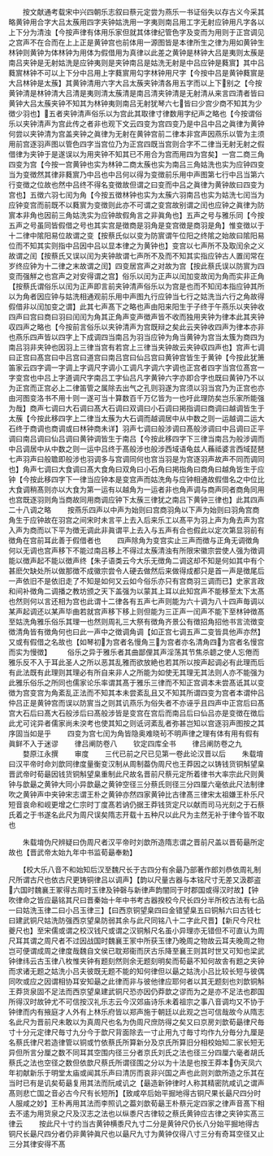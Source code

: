<!-- { "loadSidebar": true } -->
　　按文献通考载宋中兴四朝乐志叙曰蔡元定尝为燕乐一书证俗失以存古义今采其略黄钟用合字大吕太蔟用四字夹钟姑洗用一字夷则南吕用工字无射应钟用凡字各以上下分为清浊【今按声律有体用乐家但就其体律纪管色字及变而为用则于正宫调见之宫声不在合而在上上正是黄钟宫也前体用一源图皆是本律所生之律为用如黄钟生林钟则黄钟为体林钟为用体为假借用为真律以此差之黄钟是林钟大吕是夷则太蔟是南吕夹钟是无射姑洗是应钟夷则是夹钟南吕是姑洗无射是中吕应钟是蕤賔】其中吕蕤賔林钟不可以上下分中吕用上字蕤賔用勾字林钟用尺字【今按中吕是黄钟蕤賔是大吕林钟是太蔟】其黄钟清用六字大吕太蔟夹钟清各用五字而以上下别之【今按黄钟清是林钟清大吕清是夷则清太蔟清是南吕清夹钟清是无射清从来言四清者皆曰黄钟大吕太蔟夹钟不知其为林钟夷则南吕无射犹琴六七皆曰少宫少商不知其为少徴少羽也】五者夹钟清声俗乐以为宫此其取律寸律数用字纪声之略也【今按谓俗乐以夹钟清声为宫此传之者非也观下文云四变为宫四变乃是中吕中吕之眞律为黄钟何尝以夹钟清为宫盖夹钟之眞律为无射在黄钟宫前二律本非宫声因燕乐以管为主须用前宫逐羽声图以管色四字当宫位乃为正宫四既当宫则合字不二律当无射无射之假借律为夹钟于是遂误以为用夹钟不知其已不用合为宫而用四为宫矣】一宫二商三角四变为宫【今按一宫黄钟也实为林钟二商太蔟也实为南吕三角姑洗也实为应钟四变当为变徴然其律非蕤賔乃中吕也中吕何以得为变徴前乐用中声图第七行中吕当第六行变徴之位故也然中吕终不得名变徴故但谓之曰变而中吕之眞律为黄钟故曰四变为宫也】五徴六羽七闰为角【今按五徴林钟也实为太蔟六羽南吕也实为姑洗七闰当为应钟变宫而前既不以蕤賔为变徴则此亦不可谓之变宫故别谓之闰也应钟之眞律为防賔本非角也因前三角姑洗实为应钟故假角言之非眞角也】五声之号与雅乐同【今按五声之号虽同皆假借之号也其实宫是徴商是羽角是变宫徴是商羽是角】惟变徴以于十二律中隂阳易位故谓之变【按蔡氏似以变为防賔谓午位阳之终隂之始故曰隂阳易位而不知其实则指中吕因中吕以显本律之为黄钟也】变宫以七声所不及取闰余之义故谓之闰【按蔡氏又误以闰为夹钟故谓七声所不及而不知其实指应钟古人置闰常在岁终应钟为十二律之末故谓之闰】四变居宫声之对故为宫【按此蔡氏误以防賔为四变而强觧之也宫声之对安得谓之宫】俗乐以闰为正声以闰加变故闰为角而实非正角【按蔡氏谓俗乐以闰为正声即言前夹钟清声俗乐以为宫是也而不知闰本指应钟其所以为角者因应钟与姑洗相通观前乐用中声图九行应钟当七行之姑洗当六行之角故得假借非以闰加变之谓】此其七声髙下之略也声由阳来阳生于子终于午燕乐以夹钟收四声曰宫曰商曰羽曰闰闰为角其正角声变声徴声皆不收而独用夹钟为律本此其夹钟収四声之略也【今按前言俗乐以夹钟清声为宫既辩之矣此云夹钟收四声为律本亦非也燕乐四声皆以四字上下成调四当南吕为羽当应钟为角当黄钟为宫当太簇为商四为南吕羽非夹钟也因羽上三律当宫有若宫上三律当夹钟故云夹钟収四声也】宫声七调曰正宫曰髙宫曰中吕宫曰道宫曰南吕宫曰仙吕宫曰黄钟宫皆生于黄钟【今按此犹箫笛家云四字调一字调上字调尺字调小工调凡字调六字调也正宫者四字当宫位髙宫一字变宫也中吕上字道调尺字南吕工字仙吕凡字黄钟六字亦即合字也既曰黄钟乃不以为正宫而正宫必上二律笛管之属除去出气之孔则羽遂为宫须以羽当宫乃为正宫也亦由河图变洛书不用十则一遂可当十算数百千万亿皆为一也吁此理防矣岂乐家所能强为哉】商声七调曰大石调曰髙大石调曰双调曰小石调曰掲指调曰商调曰越调皆生于太蔟【今按此移四字上二律当太蔟为大石调而越调居中从中数之则一运越调二运大石终于商调也商调或曰林钟商未详】羽声七调曰般涉调曰髙般涉调曰中吕调曰正平调曰南吕调曰仙吕调曰黄钟调皆生于南吕【今按此移四字下三律当南吕为般涉调而中吕调居中从中数之则一运中吕终于髙般涉也般涉西域语龟兹人蘓祗婆言西域琵琶七声羽声曰般聸即般涉也羽调多与宫调同何也宫当羽是为宫逐羽声故声不同而调同也】角声七调曰大食调曰髙大食角曰双角曰小石角曰掲指角曰商角曰越角皆生于应钟【今按此移四字下一律当应钟本是变宫声而姑洗角与应钟相通故假借名之中位比大食调稍髙则亦以大食为第一运有以越角为一运者非也角声调与商声同者商角同用也宫既逐羽则角当商故同用商调应钟下太蔟三律犹之南吕下黄钟三律也】此其四声二十八调之略
　　按燕乐四声以中声为始则曰宫商羽角以下声为始则曰羽角宫商角生于应钟故在羽宫之间宋时未言平上去入后来乐工以髙平为羽上声为角去声为宫入声为商而以下平为徴无调此非眞谓平上去入与五声有合也假此以定次第显羽前有徴角在宫前耳此善于假借者也
　　四声除角为变宫实止三声而徴与正角无调徴角何以无调也宫声移下不能过南吕移上不得过太蔟清浊有所限宋徽宗尝使人强为徴调能以徴声起不能以徴声终【朱子语类云今大乐无徴角二调这却不知是何如其中有个甚麽欠缺处所以做那徴不成徽宗尝令人硬去做然后来做得成都只是首一声是徴尾后一声依旧不是依旧走了不知是如何又云如今俗乐亦只有宫商羽三调而已】史家言政和间补徴角二调播之教坊颁之天下盖强为以蒙其上耳以此知宫声不能移至太下太髙也然则何以言还相为宫也此谓十二律各有五声七声则能为六十调为八十四声毎调以某声起调还以某声毕曲若就宫声移下移上则但能为三正声一闰声不能下至林钟徴髙至姑洗角雅乐俗乐其理一也然则周礼三大祭有徴角齐景公有徴招角招他书言流徴变徴清角皆有徴角何也曰此一声中之徴调角调【如正宫七调五声二变皆具他声亦然】又或有假借之名故也【如琴初为宫者名慢角三为宫者亦名清角四为宫者名慢宫而实为慢徴】
　　俗乐之异于雅乐者其曲鄙俚其声淫荡其节焦杀聼之使人忘倦而雅乐反不入于耳此圣人之所以恶其乱雅而欲放絶也若其所以按声起调必有此理而后有此法既有此理则其理必有所自来非人之所能为如使无其理无其法则人亦不能强为此雅乐俗乐之所同也儒家论乐率谓其髙于雅乐三律而不知正宫调本未尝髙诋其以变徴为宫变宫为角紊乱正法而不知其本未尝紊乱且又不知其所谓四变为宫者本谓仲吕仲吕正是黄钟宫而误以防賔当之则其讥燕乐为俗失者不亦诬乎且四声中正宫后曰髙宫大石后曰髙大石般涉后曰髙般涉皆是变宫在宫后而南吕后曰仙吕亦是变徴在徴后此尤可诧异者儒家尚未湥考也使其知之则诋诃紊乱者弥甚岂知以宫逐羽声图按之其序固当如是乎
　　四变为宫七闰为角皆隐奥难晓茍不明声律之理有体有用有假有眞鲜不入于迷谬
　　律吕阐防卷八
　　钦定四库全书
　　律吕阐防卷之九
　　婺原江永撰
　　审度
　　三代已前之尺已见第一卷此论汉晋以后
　　朱载堉曰汉平帝时命刘歆同律度量衡变汉制从周制葢伪周尺也王莽因之以铸钱货铜斛望臬晋武帝时荀朂因钱货铜斛望臬重制此尺故名晋前尺蔡元定所着律书大率宗此尺则黄钟与歆朂之黄钟大同小异歆朂之黄钟空径三分蔡氏则径三分四厘六毫依此尺法制律吹之黄钟声中夹钟宋志谓王朴之黄钟亦然四家黄钟比古律髙三律宋太祖嫌王朴乐尺短音哀命和岘更增之仁宗时丁度髙若讷仍据王莽钱货定尺以献而司马光刻之于石蔡氏着之于书遂名此尺为周尺误矣隋志开载十五种尺以此尺为主然无补于律今皆不取也

　　朱载堉伪尺辨疑曰伪周尺者汉平帝时刘歆所造隋志谓之晋前尺盖以晋荀朂所定故也【晋武帝太始九年中书监荀朂奉勅】

　　【校大乐八音不和始知后汉至魏尺长于古四分有余朂乃部著作郎刘恭依周礼制尺所谓古尺也依古尺更铸铜律吕以调声】【韵以尺量古器与本铭尺寸无差又汲郡盗六国时魏襄王冢得古周时玉律及钟磬与新律声韵闇同于时郡国或得汉时故】【钟吹律命之皆应朂铭其尺曰晋秦始十年中书考古器揆校今尺长四分半所校古法有七品一曰姑洗玉律二曰小吕玉律三】【曰西京铜望臬四曰金错望臬五曰铜斛六曰古钱七曰建武铜尺姑洗防强西京望臬防弱其余与此尺同铭八十二字此尺晋】【新尺今尺杜夔尺也】至宋儒或谓之校汉钱尺或谓之汉铜斛尺名虽小异理亦无错但不可直认为周尺耳其谓之周尺者不过因战国时魏襄王冡中所获玉律乃晚周之物故云耳夫晚周之物岂可便谓成周之律度哉魏自文侯已耽郑衞而厌古乐降至襄王则其时世又可知也梁武钟律纬云古玉律八枚惟夹钟有题刻然则余无题刻明矣而荀朂不知何故舎有题之夹钟而求诸无题之姑洗小吕夫彼既无题不能的知何律但以朂之姑洗小吕比较长短与彼偶同吹或应之因谓相协耳安知朂之此律而非与彼他律应耶何者以其无题刻也刘歆铜斛王莽货泉固不足法而西京望臬建武铜尺恐亦因仍莽歆之谬而为之是亦不足法也郡国所得汉时故钟尤不可信按汉礼乐志云今汉郊庙诗乐未着祖宗之事八音调均又不协于钟律而内有掖庭才人外有上林乐府皆以郑声施于朝廷以此观之岂可信哉故今从隋志名此尺为晋前尺未敢以为真周尺也名为伪周尺庶防得之矣又曰京房刘歆荀朂律尺毎寸十分元定律尺毎寸九分今于歆尺背面除去一寸止用九寸毎寸均作九分毎分九厘是名蔡氏律尺若造律管以铜或竹依蔡氏所算新分及京氏所算旧分相校始知二家长短无异但所言分厘之数不同耳其空围内径三分者京氏刘氏之法也径三分四厘六毫者胡氏蔡氏之法也空径之数但依歆尺蔡氏所谓径围之分以为十法是也按王莽本伪天凤六年初献新乐于明堂太庙或闻其乐声曰清厉而哀非兴国之声也此则刘歆所造之乐其在当时已有是讥矣荀朂复用其法而阮咸讥之【朂造新钟律时人称其精密阬咸讥之谓声髙则悲亡国之音必古今尺有长短所】【致咸卒后始平掘地得古铜尺果长朂尺四分时人服咸之妙】王朴再用其法而李照讥之葢刘歆荀朂王朴蔡元定四家之律声音髙下相去不逺为用货泉之尺及汉志之法也以纵黍尺古律较之蔡氏黄钟应古律之夹钟实髙三律云
　　按此尺十寸约当古黄钟横黍尺九寸二分是黄钟尺仍长八分始平掘地得古铜尺长朂尺四分者仍非黄钟眞尺也以朂尺九寸为黄钟仅得八寸三分有奇耳空径又止三分其律安得不髙
